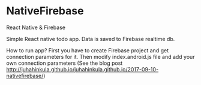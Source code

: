 # NativeFirebase
React Native &amp; Firebase

Simple React native todo app. Data is saved to Firebase realtime db.

How to run app?
First you have to create Firebase project and get connection parameters for it. Then modify index.android.js file and add your own connection parameters (See the blog post http://juhahinkula.github.io/juhahinkula.github.io/2017-09-10-nativefirebase/)

